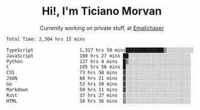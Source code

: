<h1 align="center">Hi!, I'm Ticiano Morvan</h1>
<p align="center">Currently working on private stuff, at <a href="https://emailchaser.com" target="_blank">Emailchaser</a></p>

<!--START_SECTION:waka-->

```txt
Total Time: 2,304 hrs 15 mins

TypeScript                 1,317 hrs 50 mins██████████████▒░░░░░░░░░░   57.19 %
JavaScript                 180 hrs 27 mins ██░░░░░░░░░░░░░░░░░░░░░░░   07.83 %
Python                     127 hrs 4 mins  █▒░░░░░░░░░░░░░░░░░░░░░░░   05.51 %
C                          105 hrs 56 mins █░░░░░░░░░░░░░░░░░░░░░░░░   04.60 %
CSS                        73 hrs 58 mins  ▓░░░░░░░░░░░░░░░░░░░░░░░░   03.21 %
JSON                       68 hrs 21 mins  ▓░░░░░░░░░░░░░░░░░░░░░░░░   02.97 %
Go                         53 hrs 20 mins  ▓░░░░░░░░░░░░░░░░░░░░░░░░   02.31 %
Markdown                   50 hrs 11 mins  ▓░░░░░░░░░░░░░░░░░░░░░░░░   02.18 %
Rust                       37 hrs 27 mins  ▒░░░░░░░░░░░░░░░░░░░░░░░░   01.63 %
HTML                       34 hrs 36 mins  ▒░░░░░░░░░░░░░░░░░░░░░░░░   01.50 %
```

<!--END_SECTION:waka-->
